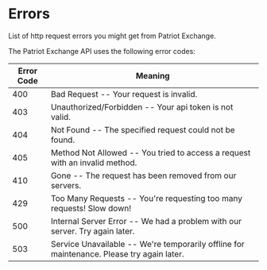 # Errors

<aside class="dangers">
List of http request errors you might get from Patriot Exchange.
</aside>

The Patriot Exchange API uses the following error codes:


Error Code | Meaning
---------- | -------
400 | Bad Request -- Your request is invalid.
403 | Unauthorized/Forbidden -- Your api token is not valid.
404 | Not Found -- The specified request could not be found.
405 | Method Not Allowed -- You tried to access a request with an invalid method.
410 | Gone -- The request has been removed from our servers.
429 | Too Many Requests -- You're requesting too many requests! Slow down!
500 | Internal Server Error -- We had a problem with our server. Try again later.
503 | Service Unavailable -- We're temporarily offline for maintenance. Please try again later.
